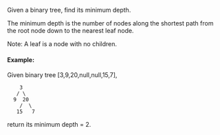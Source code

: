 Given a binary tree, find its minimum depth.

The minimum depth is the number of nodes along the shortest path from the root node down to the nearest leaf node.

Note: A leaf is a node with no children.

#### Example:
Given binary tree [3,9,20,null,null,15,7],
```
    3
   / \
  9  20
    /  \
   15   7
```
return its minimum depth = 2.